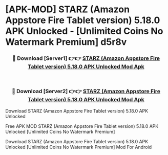 # [APK-MOD] STARZ (Amazon Appstore Fire Tablet version) 5.18.0 APK Unlocked - [Unlimited Coins No Watermark Premium] d5r8v



<div align="center">
<h3>🔴 Download [Server1] 👉👉 <a href="https://momento.my/?title=STARZ_(Amazon_Appstore_Fire_Tablet_version)_5.18.0_APK_Unlocked">STARZ (Amazon Appstore Fire Tablet version) 5.18.0 APK Unlocked Mod Apk</a></h3><br>

<h3>🔴 Download [Server2] 👉👉 <a href="https://momento.my/?title=STARZ_(Amazon_Appstore_Fire_Tablet_version)_5.18.0_APK_Unlocked">STARZ (Amazon Appstore Fire Tablet version) 5.18.0 APK Unlocked Mod Apk</a></h3>
</div>



Download STARZ (Amazon Appstore Fire Tablet version) 5.18.0 APK Unlocked 

Free APK MOD STARZ (Amazon Appstore Fire Tablet version) 5.18.0 APK Unlocked [Unlimited Coins No Watermark Premium]

Download STARZ (Amazon Appstore Fire Tablet version) 5.18.0 APK Unlocked [Unlimited Coins No Watermark Premium] Mod For Android
